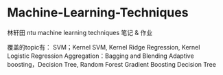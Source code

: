 # Machine-Learning-Techniques
林轩田 ntu machine learning techniques 笔记 &amp; 作业

覆盖的topic有：
SVM；Kernel SVM, Kernel Ridge Regression, Kernel Logistic Regression
Aggregation：Bagging and Blending
Adaptive boosting，Decision Tree, Random Forest
Gradient Boosting Decision Tree
